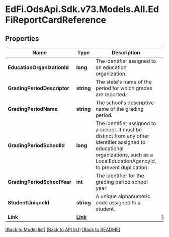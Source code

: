 # EdFi.OdsApi.Sdk.v73.Models.All.EdFiReportCardReference

## Properties

Name | Type | Description | Notes
------------ | ------------- | ------------- | -------------
**EducationOrganizationId** | **long** | The identifier assigned to an education organization. | 
**GradingPeriodDescriptor** | **string** | The state&#39;s name of the period for which grades are reported. | 
**GradingPeriodName** | **string** | The school&#39;s descriptive name of the grading period. | 
**GradingPeriodSchoolId** | **long** | The identifier assigned to a school. It must be distinct from any other identifier assigned to educational organizations, such as a LocalEducationAgencyId, to prevent duplication. | 
**GradingPeriodSchoolYear** | **int** | The identifier for the grading period school year. | 
**StudentUniqueId** | **string** | A unique alphanumeric code assigned to a student. | 
**Link** | [**Link**](Link.md) |  | [optional] 

[[Back to Model list]](../../README.md#documentation-for-models) [[Back to API list]](../../README.md#documentation-for-api-endpoints) [[Back to README]](../../README.md)

